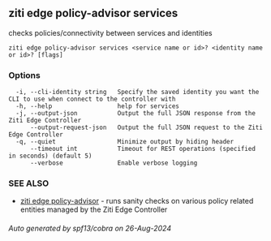 ## ziti edge policy-advisor services

checks policies/connectivity between services and identities 

```
ziti edge policy-advisor services <service name or id>? <identity name or id>? [flags]
```

### Options

```
  -i, --cli-identity string   Specify the saved identity you want the CLI to use when connect to the controller with
  -h, --help                  help for services
  -j, --output-json           Output the full JSON response from the Ziti Edge Controller
      --output-request-json   Output the full JSON request to the Ziti Edge Controller
  -q, --quiet                 Minimize output by hiding header
      --timeout int           Timeout for REST operations (specified in seconds) (default 5)
      --verbose               Enable verbose logging
```

### SEE ALSO

* [ziti edge policy-advisor](../policy-advisor.md)	 - runs sanity checks on various policy related entities managed by the Ziti Edge Controller

###### Auto generated by spf13/cobra on 26-Aug-2024
